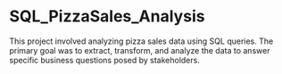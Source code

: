 # SQL_PizzaSales_Analysis
This project involved analyzing pizza sales data using SQL queries. The primary goal was to extract, transform, and analyze the data to answer specific business questions posed by stakeholders.
